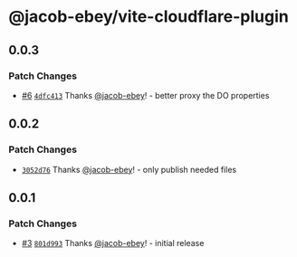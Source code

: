 # @jacob-ebey/vite-cloudflare-plugin

## 0.0.3

### Patch Changes

- [#6](https://github.com/jacob-ebey/vite-plugins/pull/6) [`4dfc413`](https://github.com/jacob-ebey/vite-plugins/commit/4dfc4139602e134e905d6f4c4ff70d9ac59d7fdc) Thanks [@jacob-ebey](https://github.com/jacob-ebey)! - better proxy the DO properties

## 0.0.2

### Patch Changes

- [`3052d76`](https://github.com/jacob-ebey/vite-plugins/commit/3052d76cff615551c1ab09df33cf22d783e37eeb) Thanks [@jacob-ebey](https://github.com/jacob-ebey)! - only publish needed files

## 0.0.1

### Patch Changes

- [#3](https://github.com/jacob-ebey/vite-plugins/pull/3) [`801d993`](https://github.com/jacob-ebey/vite-plugins/commit/801d993ed73acb0eae9f0fdbd646a52a1493c474) Thanks [@jacob-ebey](https://github.com/jacob-ebey)! - initial release
